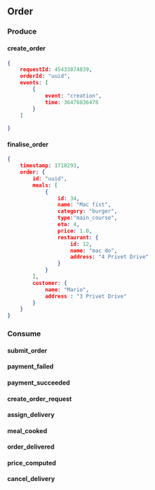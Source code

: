 
## Order
### Produce
#### create_order
```json
{
    requestId: 45433874839,
    orderId: "uuid",
    events: [
        {
            event: "creation", 
            time: 36478836478
        }
    ]
    
}
```
#### finalise_order
```json
{
    timestamp: 1718293,
    order: {
        id: "uuid",
        meals: [
            {
                id: 34,
                name: "Mac fist",
                category: "burger",
                type:"main_course",
                eta: 4,
                price: 1.0,            
                restaurant: {
                    id: 12,
                    name: "mac do",
                    address: "4 Privet Drive"
                }
            }
        ],
        customer: {
            name: "Mario",
            address : "3 Privet Drive"
        }
    }
}
```

### Consume
#### submit_order
#### payment_failed
#### payment_succeeded
#### create_order_request
#### assign_delivery
#### meal_cooked
#### order_delivered
#### price_computed
#### cancel_delivery